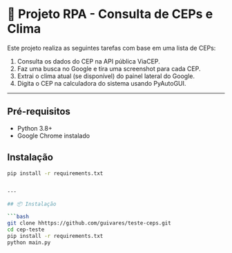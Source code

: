 # 🧪 Projeto RPA - Consulta de CEPs e Clima

Este projeto realiza as seguintes tarefas com base em uma lista de CEPs:

1. Consulta os dados do CEP na API pública ViaCEP.
2. Faz uma busca no Google e tira uma screenshot para cada CEP.
3. Extrai o clima atual (se disponível) do painel lateral do Google.
4. Digita o CEP na calculadora do sistema usando PyAutoGUI.

---

## Pré-requisitos
- Python 3.8+
- Google Chrome instalado

## Instalação
```bash
pip install -r requirements.txt


---

## 📦 Instalação

```bash
git clone hhttps://github.com/guivares/teste-ceps.git
cd cep-teste
pip install -r requirements.txt
python main.py